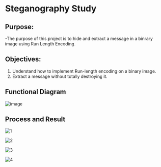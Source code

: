 # Steganography Study


## Purpose:

-The purpose of this project is to hide and extract a message in a binrary image using Run Length Encoding.

## Objectives:
 1. Understand how to implement Run-length encoding on a binary image.
 2. Extract a message without totally destroying it.



## Functional Diagram
![image](https://user-images.githubusercontent.com/22623056/147929527-1de7e808-6e1d-4394-ab6a-b1da05c2bf76.png)


## Process and Result

![1](https://user-images.githubusercontent.com/22623056/148005559-74c262dc-fa16-49a2-8ab1-ad0db7e24b3d.PNG)

![2](https://user-images.githubusercontent.com/22623056/148005561-ef0166d8-cb58-4b83-8620-f9c9b64f5211.PNG)

![3](https://user-images.githubusercontent.com/22623056/148005564-18071900-c38d-4513-a2e9-26a72c9c8f49.PNG)

![4](https://user-images.githubusercontent.com/22623056/148005569-e8e555f4-f2c7-47b2-a655-c767ce58980f.PNG)
